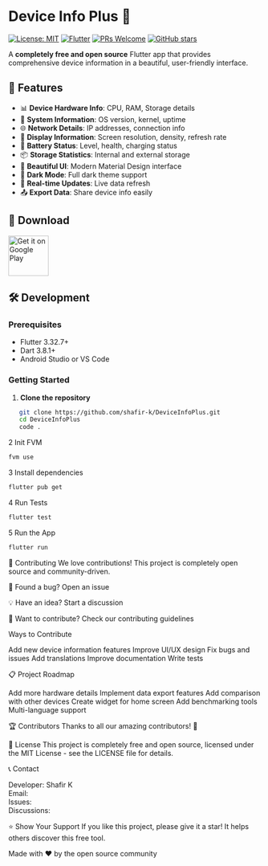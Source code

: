
# Device Info Plus 📱

[![License: MIT](https://img.shields.io/badge/License-MIT-yellow.svg)](https://opensource.org/licenses/MIT)
[![Flutter](https://img.shields.io/badge/Flutter-3.10+-blue.svg)](https://flutter.dev/)
[![PRs Welcome](https://img.shields.io/badge/PRs-welcome-brightgreen.svg)](CONTRIBUTING.md)
[![GitHub stars](https://img.shields.io/github/stars/[username]/device-info-plus.svg)](https://github.com/[username]/device-info-plus/stargazers)

A **completely free and open source** Flutter app that provides comprehensive device information in a beautiful, user-friendly interface.

## 🚀 Features

- 📊 **Device Hardware Info**: CPU, RAM, Storage details
- 🔋 **System Information**: OS version, kernel, uptime
- 🌐 **Network Details**: IP addresses, connection info
- 📱 **Display Information**: Screen resolution, density, refresh rate
- 🔋 **Battery Status**: Level, health, charging status
- 📦 **Storage Statistics**: Internal and external storage
- 🎨 **Beautiful UI**: Modern Material Design interface
- 🌙 **Dark Mode**: Full dark theme support
- 🔄 **Real-time Updates**: Live data refresh
- 📤 **Export Data**: Share device info easily

## 📱 Download

[<img src="https://play.google.com/intl/en_us/badges/images/generic/en_badge_web_generic.png" alt="Get it on Google Play" height="80">](null)

## 🛠️ Development

### Prerequisites
- Flutter 3.32.7+
- Dart 3.8.1+
- Android Studio or VS Code

### Getting Started
1. **Clone the repository**
```bash
   git clone https://github.com/shafir-k/DeviceInfoPlus.git
   cd DeviceInfoPlus
   code .  
```
2 Init FVM
```bash
fvm use
```
3 Install dependencies
```bash
flutter pub get
```
4 Run Tests
```bash
flutter test
```
5 Run the App
```bash
flutter run
```


🤝 Contributing
We love contributions! This project is completely open source and community-driven.

🐛 Found a bug? Open an issue

💡 Have an idea? Start a discussion

🔧 Want to contribute? Check our contributing guidelines

Ways to Contribute

Add new device information features
Improve UI/UX design
Fix bugs and issues
Add translations
Improve documentation
Write tests

📋 Project Roadmap

 Add more hardware details
 Implement data export features
 Add comparison with other devices
 Create widget for home screen
 Add benchmarking tools
 Multi-language support

🏆 Contributors
Thanks to all our amazing contributors! 🎉
<!-- Add contributors section -->
📄 License
This project is completely free and open source, licensed under the MIT License - see the LICENSE file for details.


📞 Contact

Developer: Shafir K
<br>
Email: 
<br>
Issues:
<br>
Discussions:

⭐ Show Your Support
If you like this project, please give it a star! It helps others discover this free tool.

Made with ❤️ by the open source community
